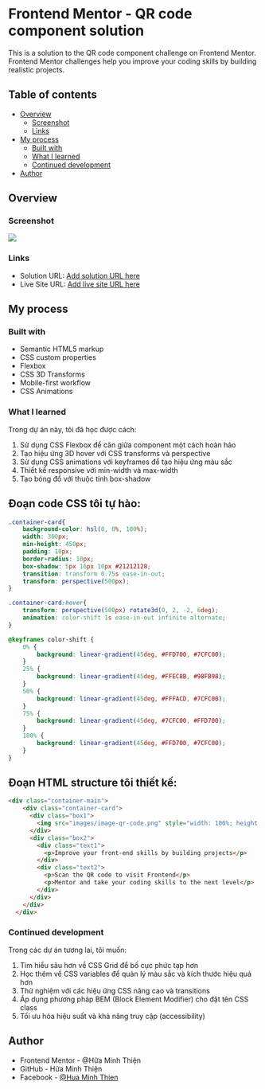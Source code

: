 # Frontend Mentor - QR code component solution

This is a solution to the QR code component challenge on Frontend Mentor. Frontend Mentor challenges help you improve your coding skills by building realistic projects.

## Table of contents

- [Overview](#overview)
  - [Screenshot](#screenshot)
  - [Links](#links)
- [My process](#my-process)
  - [Built with](#built-with)
  - [What I learned](#what-i-learned)
  - [Continued development](#continued-development)
- [Author](#author)


## Overview

### Screenshot

![](./Screenshot%202025-08-30%20210551.png.jpg)

### Links

- Solution URL: [Add solution URL here](https://github.com/HuaMinhThien/Bai1-FrontendMentor-QRcode)
- Live Site URL: [Add live site URL here](https://huaminhthien.github.io/Bai1-FrontendMentor-QRcode/)

## My process

### Built with

- Semantic HTML5 markup
- CSS custom properties
- Flexbox
- CSS 3D Transforms
- Mobile-first workflow
- CSS Animations

### What I learned

Trong dự án này, tôi đã học được cách:
1. Sử dụng CSS Flexbox để căn giữa component một cách hoàn hảo
2. Tạo hiệu ứng 3D hover với CSS transforms và perspective
3. Sử dụng CSS animations với keyframes để tạo hiệu ứng màu sắc
4. Thiết kế responsive với min-width và max-width
5. Tạo bóng đổ với thuộc tính box-shadow

## Đoạn code CSS tôi tự hào:

```css
.container-card{
    background-color: hsl(0, 0%, 100%);
    width: 300px;
    min-height: 450px;  
    padding: 10px;
    border-radius: 10px;
    box-shadow: 5px 16px 10px #21212128;
    transition: transform 0.75s ease-in-out;
    transform: perspective(500px);
}

.container-card:hover{
    transform: perspective(500px) rotate3d(0, 2, -2, 6deg);
    animation: color-shift 1s ease-in-out infinite alternate;
}

@keyframes color-shift {
    0% {
        background: linear-gradient(45deg, #FFD700, #7CFC00);
    }
    25% {
        background: linear-gradient(45deg, #FFEC8B, #98FB98);
    }
    50% {
        background: linear-gradient(45deg, #FFFACD, #7CFC00);
    }
    75% {
        background: linear-gradient(45deg, #7CFC00, #FFD700);
    }
    100% {
        background: linear-gradient(45deg, #FFD700, #7CFC00);
    }
}
```

## Đoạn HTML structure tôi thiết kế:

```html
<div class="container-main">
    <div class="container-card">
      <div class="box1">
        <img src="images/image-qr-code.png" style="width: 100%; height: 100%; border-radius: 10px;" alt="">
      </div>
      <div class="box2">
        <div class="text1">
          <p>Improve your front-end skills by building projects</p>
        </div>
        <div class="text2">
          <p>Scan the QR code to visit Frontend</p>
          <p>Mentor and take your coding skills to the next level</p>
        </div>
      </div>
    </div>
  </div>
```

### Continued development

Trong các dự án tương lai, tôi muốn:
1. Tìm hiểu sâu hơn về CSS Grid để bố cục phức tạp hơn
2. Học thêm về CSS variables để quản lý màu sắc và kích thước hiệu quả hơn
3. Thử nghiệm với các hiệu ứng CSS nâng cao và transitions
4. Áp dụng phương pháp BEM (Block Element Modifier) cho đặt tên CSS class
5. Tối ưu hóa hiệu suất và khả năng truy cập (accessibility)

## Author

- Frontend Mentor - @Hữa Minh Thiện
- GitHub - Hữa Minh Thiện
- Facebook - [@Hua Minh Thien](https://www.facebook.com/minh.thien.460014/)
